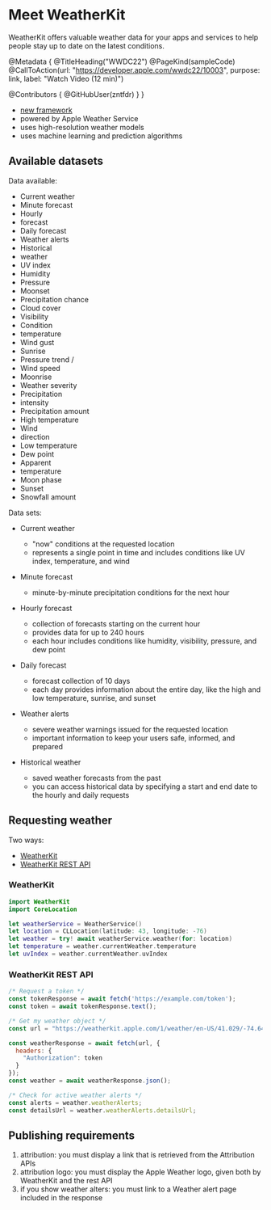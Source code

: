 # Meet WeatherKit

WeatherKit offers valuable weather data for your apps and services to help people stay up to date on the latest conditions.

@Metadata {
   @TitleHeading("WWDC22")
   @PageKind(sampleCode)
   @CallToAction(url: "https://developer.apple.com/wwdc22/10003", purpose: link, label: "Watch Video (12 min)")

   @Contributors {
      @GitHubUser(zntfdr)
   }
}



- [new framework][wk]
- powered by Apple Weather Service
- uses high-resolution weather models
- uses machine learning and prediction algorithms

## Available datasets

Data available:

- Current weather
- Minute forecast
- Hourly
- forecast
- Daily forecast
- Weather alerts
- Historical
- weather
- UV index
- Humidity
- Pressure
- Moonset
- Precipitation chance
- Cloud cover
- Visibility
- Condition
- temperature
- Wind gust
- Sunrise
- Pressure trend /
- Wind speed
- Moonrise
- Weather severity
- Precipitation
- intensity
- Precipitation amount
- High temperature
- Wind
- direction
- Low temperature
- Dew point
- Apparent
- temperature
- Moon phase
- Sunset
- Snowfall amount

Data sets:

- Current weather
  - "now" conditions at the requested location
  - represents a single point in time and includes conditions like UV index, temperature, and wind

- Minute forecast
  - minute-by-minute precipitation conditions for the next hour

- Hourly forecast
  - collection of forecasts starting on the current hour
  - provides data for up to 240 hours
  - each hour includes conditions like humidity, visibility, pressure, and dew point

- Daily forecast
  - forecast collection of 10 days
  - each day provides information about the entire day, like the high and low temperature, sunrise, and sunset

- Weather alerts
  - severe weather warnings issued for the requested location
  - important information to keep your users safe, informed, and prepared

- Historical weather
  - saved weather forecasts from the past
  - you can access historical data by specifying a start and end date to the hourly and daily requests

## Requesting weather

Two ways:

- [WeatherKit][wk]
- [WeatherKit REST API][api]

### WeatherKit

```swift
import WeatherKit
import CoreLocation

let weatherService = WeatherService()
let location = CLLocation(latitude: 43, longitude: -76)
let weather = try! await weatherService.weather(for: location)
let temperature = weather.currentWeather.temperature
let uvIndex = weather.currentWeather.uvIndex
```

### WeatherKit REST API

```js
/* Request a token */
const tokenResponse = await fetch('https://example.com/token');
const token = await tokenResponse.text();

/* Get my weather object */
const url = "https://weatherkit.apple.com/1/weather/en-US/41.029/-74.642?dataSets=weatherAlerts&country=US"

const weatherResponse = await fetch(url, {
  headers: {
    "Authorization": token
  }
});
const weather = await weatherResponse.json();

/* Check for active weather alerts */
const alerts = weather.weatherAlerts;
const detailsUrl = weather.weatherAlerts.detailsUrl;
```
## Publishing requirements

1. attribution: you must display a link that is retrieved from the Attribution APIs
2. attribution logo: you must display the Apple Weather logo, given both by WeatherKit and the rest API
3. if you show weather alters: you must link to a Weather alert page included in the response

[wk]: https://developer.apple.com/documentation/WeatherKit
[api]: https://developer.apple.com/documentation/weatherkitrestapi
